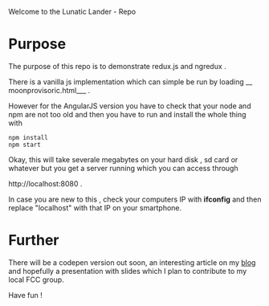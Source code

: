 
Welcome to the Lunatic Lander - Repo 

# Purpose 

The purpose of this repo is to demonstrate redux.js and ngredux . 

There is a vanilla js implementation which can simple be run by loading
__ moonprovisoric.html___ . 

However for the AngularJS version you have to check that your node and 
npm are not too old and then you have to run and install the whole thing
with

	npm install
	npm start

Okay, this will take severale megabytes on your hard disk , sd card or 
whatever but you get a server running which you can access through

http://localhost:8080 . 

In case you are new to this , check your computers IP with __ifconfig__
and then replace "localhost" with that IP on your smartphone. 

# Further

There will be a codepen version out soon, an interesting article on my
<a href="http://coding4lifeblog.wordpress.com/">blog</a> and hopefully 
a presentation with slides which I plan to contribute to my local FCC group. 

Have fun ! 
